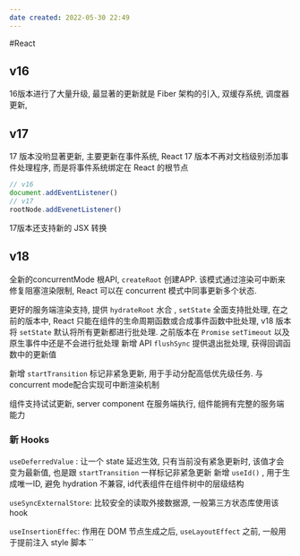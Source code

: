 ```yaml
---
date created: 2022-05-30 22:49
---
```


#React

##  v16

16版本进行了大量升级, 最显著的更新就是 Fiber 架构的引入, 双缓存系统, 调度器更新, 

##  v17

17 版本没哟显著更新, 主要更新在事件系统, React 17 版本不再对文档级别添加事件处理程序, 而是将事件系统绑定在 React 的根节点
```js
// v16
document.addEventListener()
// v17
rootNode.addEvenetListener()
```

17版本还支持新的 JSX 转换

## v18

全新的concurrentMode 根API, `createRoot` 创建APP. 该模式通过渲染可中断来修复阻塞渲染限制, React 可以在 concurrent 模式中同事更新多个状态. 

更好的服务端渲染支持, 提供 `hydrateRoot` 水合 , 
`setState` 全面支持批处理, 在之前的版本中, React 只能在组件的生命周期函数或合成事件函数中批处理, v18 版本将 `setState` 默认将所有更新都进行批处理. 之前版本在 `Promise` `setTimeout` 以及原生事件中还是不会进行批处理
新增 API `flushSync` 提供退出批处理, 获得回调函数中的更新值

新增 `startTransition` 标记非紧急更新, 用于手动分配高低优先级任务. 与 concurrent mode配合实现可中断渲染机制

组件支持试试更新, server component 在服务端执行, 组件能拥有完整的服务端能力
### 新 Hooks
`useDeferredValue` : 让一个 state 延迟生效, 只有当前没有紧急更新时, 该值才会变为最新值, 也是跟 `startTransition` 一样标记非紧急更新
新增 `useId()` , 用于生成唯一ID, 避免 hydration 不兼容, id代表组件在组件树中的层级结构

`useSyncExternalStore`: 比较安全的读取外接数据源, 一般第三方状态库使用该 hook

`useInsertionEffec`: 作用在 DOM 节点生成之后, `useLayoutEffect` 之前, 一般用于提前注入 style 脚本
``